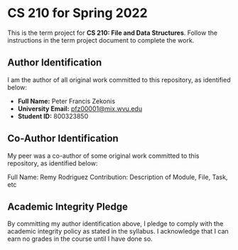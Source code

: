# CS 210 for Spring 2022

This is the term project for **CS 210: File and Data Structures**. Follow the instructions in the term project document to complete the work.

## Author Identification

I am the author of all original work committed to this repository, as identified below:

+ **Full Name:** Peter Francis Zekonis
+ **University Email:** pfz00001@mix.wvu.edu
+ **Student ID:** 800323850

## Co-Author Identification
My peer was a co-author of some original work committed to this repository, as identified below:

Full Name: Remy Rodriguez
Contribution: Description of Module, File, Task, etc

## Academic Integrity Pledge

By committing my author identification above, I pledge to comply with the academic integrity policy as stated in the syllabus. I acknowledge that I can earn no grades in the course until I have done so.
